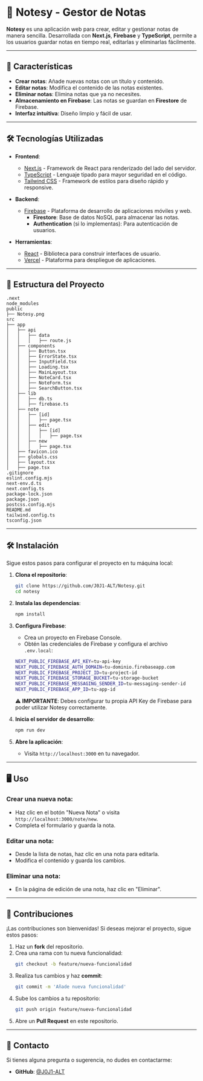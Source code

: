 # 📝 Notesy - Gestor de Notas

**Notesy** es una aplicación web para crear, editar y gestionar notas de manera sencilla. Desarrollada con **Next.js**, **Firebase** y **TypeScript**, permite a los usuarios guardar notas en tiempo real, editarlas y eliminarlas fácilmente.

---

## 🚀 Características

- **Crear notas**: Añade nuevas notas con un título y contenido.
- **Editar notas**: Modifica el contenido de las notas existentes.
- **Eliminar notas**: Elimina notas que ya no necesites.
- **Almacenamiento en Firebase**: Las notas se guardan en **Firestore** de Firebase.
- **Interfaz intuitiva**: Diseño limpio y fácil de usar.

---

## 🛠️ Tecnologías Utilizadas

- **Frontend**:
  - [Next.js](https://nextjs.org/) - Framework de React para renderizado del lado del servidor.
  - [TypeScript](https://www.typescriptlang.org/) - Lenguaje tipado para mayor seguridad en el código.
  - [Tailwind CSS](https://tailwindcss.com/) - Framework de estilos para diseño rápido y responsive.

- **Backend**:
  - [Firebase](https://firebase.google.com/) - Plataforma de desarrollo de aplicaciones móviles y web.
    - **Firestore**: Base de datos NoSQL para almacenar las notas.
    - **Authentication** (si lo implementas): Para autenticación de usuarios.

- **Herramientas**:
  - [React](https://reactjs.org/) - Biblioteca para construir interfaces de usuario.
  - [Vercel](https://vercel.com/) - Plataforma para despliegue de aplicaciones.

---

## 📂 Estructura del Proyecto

```
.next
node_modules
public
├── Notesy.png
src
├── app
│   ├── api
│   │   ├── data
│   │   │   ├── route.js
│   ├── components
│   │   ├── Button.tsx
│   │   ├── ErrorState.tsx
│   │   ├── InputField.tsx
│   │   ├── Loading.tsx
│   │   ├── MainLayout.tsx
│   │   ├── NoteCard.tsx
│   │   ├── NoteForm.tsx
│   │   ├── SearchButton.tsx
│   ├── lib
│   │   ├── db.ts
│   │   ├── firebase.ts
│   ├── note
│   │   ├── [id]
│   │   │   ├── page.tsx
│   │   ├── edit
│   │   │   ├── [id]
│   │   │   │   ├── page.tsx
│   │   ├── new
│   │   │   ├── page.tsx
│   ├── favicon.ico
│   ├── globals.css
│   ├── layout.tsx
│   ├── page.tsx
.gitignore
eslint.config.mjs
next-env.d.ts
next.config.ts
package-lock.json
package.json
postcss.config.mjs
README.md
tailwind.config.ts
tsconfig.json
```

---

## 🛠️ Instalación

Sigue estos pasos para configurar el proyecto en tu máquina local:

1. **Clona el repositorio**:
   ```bash
   git clone https://github.com/J0J1-ALT/Notesy.git
   cd notesy
   ```

2. **Instala las dependencias**:
   ```bash
   npm install
   ```

3. **Configura Firebase**:
   - Crea un proyecto en Firebase Console.
   - Obtén las credenciales de Firebase y configura el archivo `.env.local`:
   ```bash
   NEXT_PUBLIC_FIREBASE_API_KEY=tu-api-key
   NEXT_PUBLIC_FIREBASE_AUTH_DOMAIN=tu-dominio.firebaseapp.com
   NEXT_PUBLIC_FIREBASE_PROJECT_ID=tu-project-id
   NEXT_PUBLIC_FIREBASE_STORAGE_BUCKET=tu-storage-bucket
   NEXT_PUBLIC_FIREBASE_MESSAGING_SENDER_ID=tu-messaging-sender-id
   NEXT_PUBLIC_FIREBASE_APP_ID=tu-app-id
   ```
   ⚠ **IMPORTANTE**: Debes configurar tu propia API Key de Firebase para poder utilizar Notesy correctamente.

4. **Inicia el servidor de desarrollo**:
   ```bash
   npm run dev
   ```

5. **Abre la aplicación**:
   - Visita `http://localhost:3000` en tu navegador.

---

## 🖥️ Uso

### Crear una nueva nota:
- Haz clic en el botón "Nueva Nota" o visita `http://localhost:3000/note/new`.
- Completa el formulario y guarda la nota.

### Editar una nota:
- Desde la lista de notas, haz clic en una nota para editarla.
- Modifica el contenido y guarda los cambios.

### Eliminar una nota:
- En la página de edición de una nota, haz clic en "Eliminar".

---

## 🙌 Contribuciones

¡Las contribuciones son bienvenidas! Si deseas mejorar el proyecto, sigue estos pasos:

1. Haz un **fork** del repositorio.
2. Crea una rama con tu nueva funcionalidad:
   ```bash
   git checkout -b feature/nueva-funcionalidad
   ```
3. Realiza tus cambios y haz **commit**:
   ```bash
   git commit -m 'Añade nueva funcionalidad'
   ```
4. Sube los cambios a tu repositorio:
   ```bash
   git push origin feature/nueva-funcionalidad
   ```
5. Abre un **Pull Request** en este repositorio.

---

## 📧 Contacto

Si tienes alguna pregunta o sugerencia, no dudes en contactarme:

- **GitHub**: [@J0J1-ALT](https://github.com/J0J1-ALT)
